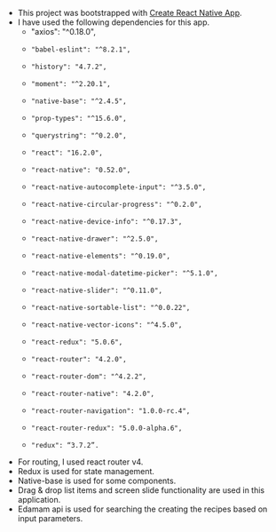 * This project was bootstrapped with [Create React Native App](https://github.com/react-community/create-react-native-app).
* I have used the following dependencies for this app.
    *   "axios": "^0.18.0",
    *     "babel-eslint": "^8.2.1",
    *     "history": "4.7.2",
    *     "moment": "^2.20.1",
    *     "native-base": "^2.4.5",
    *     "prop-types": "^15.6.0",
    *     "querystring": "^0.2.0",
    *     "react": "16.2.0",
    *     "react-native": "0.52.0",
    *     "react-native-autocomplete-input": "^3.5.0",
    *     "react-native-circular-progress": "^0.2.0",
    *     "react-native-device-info": "^0.17.3",
    *     "react-native-drawer": "^2.5.0",
    *     "react-native-elements": "^0.19.0",
    *     "react-native-modal-datetime-picker": "^5.1.0",
    *     "react-native-slider": "^0.11.0",
    *     "react-native-sortable-list": "^0.0.22",
    *     "react-native-vector-icons": "^4.5.0",
    *     "react-redux": "5.0.6",
    *     "react-router": "4.2.0",
    *     "react-router-dom": "^4.2.2",
    *     "react-router-native": "4.2.0",
    *     "react-router-navigation": "1.0.0-rc.4",
    *     "react-router-redux": "5.0.0-alpha.6",
    *     "redux": “3.7.2”.
* For routing, I  used react router v4.
* Redux is used for state management.
* Native-base is used for some components.
* Drag & drop list items and screen slide functionality are used in this application.
* Edamam api is used for searching the creating the recipes based on input parameters.
